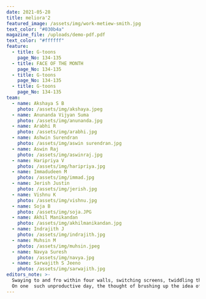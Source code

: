 ```yaml
---
date: 2021-05-28
title: meliora'2
featured_image: /assets/img/work-metiew-smith.jpg
text_color: "#030b4a"
magazine_file: /uploads/demo-pdf.pdf
text_color: "#ffffff"
feature:
  - title: G-toons
    page_No: 134-135
  - title: FACE OF THE MONTH
    page_No: 134-135
  - title: G-toons
    page_No: 134-135
  - title: G-toons
    page_No: 134-135
team:
  - name: Akshaya S B
    photo: /assets/img/akshaya.jpeg
  - name: Anunanda Vijyan Suma
    photo: /assets/img/anunanda.jpg
  - name: Arabhi R 
    photo: /assets/img/arabhi.jpg
  - name: Ashwin Surendran 
    photo: /assets/img/aswin surendran.jpg
  - name: Aswin Raj 
    photo: /assets/img/aswinraj.jpg
  - name: Haripriya V
    photo: /assets/img/haripriya.jpg
  - name: Immadudeen M
    photo: /assets/img/immad.jpg
  - name: Jerish Justin
    photo: /assets/img/jerish.jpg
  - name: Vishnu K
    photo: /assets/img/vishnu.jpg
  - name: Soja B
    photo: /assets/img/soja.JPG
  - name: Akhil Manikandan
    photo: /assets/img/akhilmanikandan.jpg
  - name: Indrajith J
    photo: /assets/img/indrajith.jpg
  - name: Muhsin M
    photo: /assets/img/muhsin.jpeg
  - name: Navya Suresh
    photo: /assets/img/navya.jpg
  - name: Sarwajith S Jeeno
    photo: /assets/img/sarwajith.jpg
editors_note: >-
  Swaying to and fro within four walls, switching screens, twiddling thumbs, yet crippled by unsettling uncertainties, lockdown has  become the new normal to most of us!
  On one  such unproductive day, the thought of brushing up the idea of an E-newsletter sprang up! All it took was a video call with the enthusiastic and dedicated bunch, the crew  behind the first edition, the students of 2019 Batch who sparked  up and carried  the thought forward despite the ever changing university schedules. Being the first of its kind, it is with immense pride and happiness  that I present to you MELIORA,  an initiative of the Magazine Committee, Navodhan 20-21 as the  voice of fellow SGMCians.
---
```

